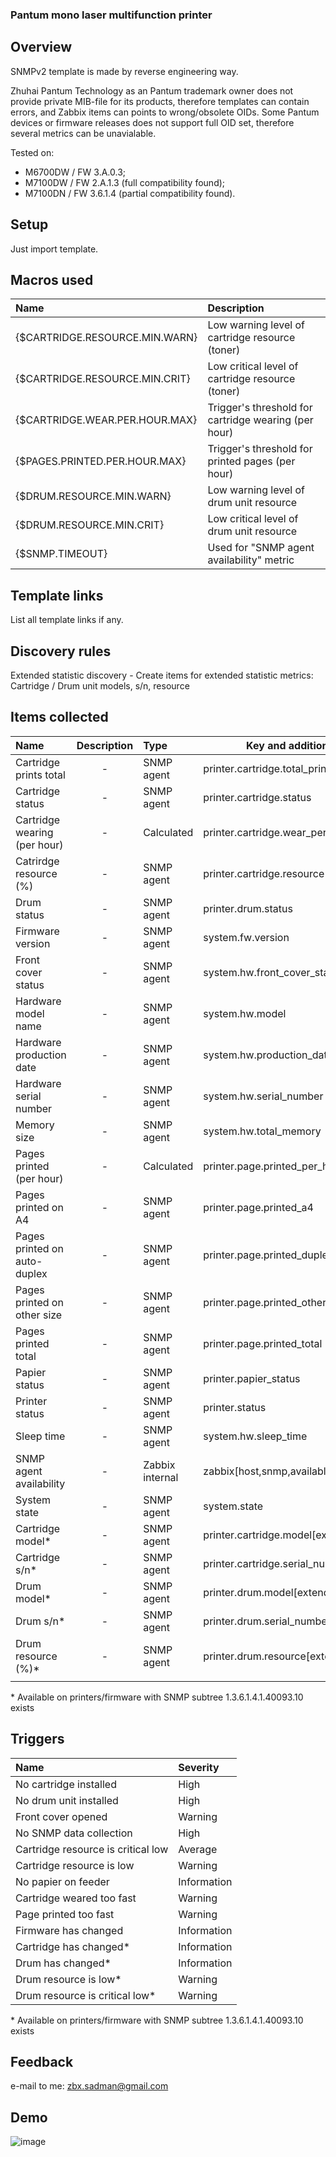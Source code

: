 ### Pantum mono laser multifunction printer

## Overview

SNMPv2 template is made by reverse engineering way.

Zhuhai Pantum Technology as an Pantum trademark owner does not provide private MIB-file for its products, therefore templates can contain errors, and Zabbix items can points to wrong/obsolete OIDs. Some Pantum devices or firmware releases does not support full OID set, therefore several metrics can be unavialable.

Tested on:
 - M6700DW / FW 3.A.0.3;
 - M7100DW / FW 2.A.1.3 (full compatibility found);
 - M7100DN / FW 3.6.1.4 (partial compatibility found).

## Setup

Just import template.

## Macros used

| Name                           | Description                                          |
|:-------------------------------|:-----------------------------------------------------|
| {$CARTRIDGE.RESOURCE.MIN.WARN} | Low warning level of cartridge resource (toner)      |
| {$CARTRIDGE.RESOURCE.MIN.CRIT} | Low critical level of cartridge resource (toner)     |
| {$CARTRIDGE.WEAR.PER.HOUR.MAX} | Trigger's threshold for cartridge wearing (per hour) |
| {$PAGES.PRINTED.PER.HOUR.MAX}  | Trigger's threshold for printed pages (per hour)     |
| {$DRUM.RESOURCE.MIN.WARN}      | Low warning level of drum unit resource              |
| {$DRUM.RESOURCE.MIN.CRIT}      | Low critical level of drum unit resource             |
| {$SNMP.TIMEOUT}                | Used for "SNMP agent availability" metric            |


## Template links

List all template links if any.

## Discovery rules

Extended statistic discovery - Create items for extended statistic metrics: Cartridge / Drum unit models, s/n, resource

## Items collected

| Name                          | Description |    Type         | Key and additional info                         |
|:------------------------------|:-----------:|:----------------|-------------------------------------------------|
| Cartridge prints total        |      -      | SNMP agent      | printer.cartridge.total_prints                  |
| Cartridge status              |      -      | SNMP agent      | printer.cartridge.status                        |
| Cartridge wearing (per hour)  |      -      | Calculated      | printer.cartridge.wear_per_hour                 |
| Catrirdge resource (%)        |      -      | SNMP agent      | printer.cartridge.resource                      |
| Drum status                   |      -      | SNMP agent      | printer.drum.status                             |
| Firmware version              |      -      | SNMP agent      | system.fw.version                               |
| Front cover status            |      -      | SNMP agent      | system.hw.front_cover_status                    |
| Hardware model name           |      -      | SNMP agent      | system.hw.model                                 |
| Hardware production date      |      -      | SNMP agent      | system.hw.production_date                       |
| Hardware serial number        |      -      | SNMP agent      | system.hw.serial_number                         |
| Memory size                   |      -      | SNMP agent      | system.hw.total_memory                          |
| Pages printed (per hour)      |      -      | Calculated      | printer.page.printed_per_hour                   |
| Pages printed on A4           |      -      | SNMP agent      | printer.page.printed_a4                         |
| Pages printed on auto-duplex  |      -      | SNMP agent      | printer.page.printed_duplex                     |
| Pages printed on other size   |      -      | SNMP agent      | printer.page.printed_others                     |
| Pages printed total           |      -      | SNMP agent      | printer.page.printed_total                      |
| Papier status                 |      -      | SNMP agent      | printer.papier_status                           |
| Printer status                |      -      | SNMP agent      | printer.status                                  |
| Sleep time                    |      -      | SNMP agent      | system.hw.sleep_time                            |
| SNMP agent availability       |      -      | Zabbix internal | zabbix[host,snmp,available]                     |
| System state                  |      -      | SNMP agent      | system.state                                    |
| Cartridge model\*             |      -      | SNMP agent      | printer.cartridge.model[extended]               |
| Cartridge s/n\*	        |      -      | SNMP agent      | printer.cartridge.serial_number[extended]       |
| Drum model\*	                |      -      | SNMP agent      | printer.drum.model[extended]                    |
| Drum s/n\*	                |      -      | SNMP agent      | printer.drum.serial_number[extended]            |
| Drum resource (%)\*	        |      -      | SNMP agent      | printer.drum.resource[extended]                 |
                                                                                                                  |
\* Available on printers/firmware with SNMP subtree 1.3.6.1.4.1.40093.10 exists

## Triggers

| Name                               | Severity     |
|:-----------------------------------|:-------------|
| No cartridge installed             | High         |
| No drum unit installed             | High         |
| Front cover opened                 | Warning      |
| No SNMP data collection            | High         |
| Cartridge resource is critical low | Average      |
| Cartridge resource is low          | Warning      |
| No papier on feeder                | Information  |
| Cartridge weared too fast          | Warning      |
| Page printed too fast              | Warning      |
| Firmware has changed               | Information  |
| Cartridge has changed\*            | Information  |
| Drum has changed\*                 | Information  |
| Drum resource is low\*             | Warning      |
| Drum resource is critical low\*    | Warning      |

\* Available on printers/firmware with SNMP subtree 1.3.6.1.4.1.40093.10 exists

## Feedback

e-mail to me: zbx.sadman@gmail.com

## Demo

![image](https://github.com/zbx-sadman/zabbix-templates/assets/12827470/747d593b-ba22-4c82-9b2c-2417ae800cf0)

